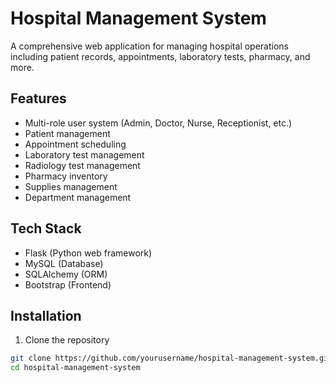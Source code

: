 # Hospital Management System

A comprehensive web application for managing hospital operations including patient records, appointments, laboratory tests, pharmacy, and more.

## Features

- Multi-role user system (Admin, Doctor, Nurse, Receptionist, etc.)
- Patient management
- Appointment scheduling
- Laboratory test management
- Radiology test management
- Pharmacy inventory
- Supplies management
- Department management

## Tech Stack

- Flask (Python web framework)
- MySQL (Database)
- SQLAlchemy (ORM)
- Bootstrap (Frontend)

## Installation

1. Clone the repository
```bash
git clone https://github.com/yourusername/hospital-management-system.git
cd hospital-management-system